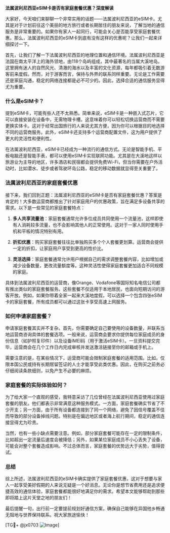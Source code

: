**法属波利尼西亚eSIM卡是否有家庭套餐优惠？深度解读**

大家好，今天咱们来聊聊一个非常实用的话题——法属波利尼西亚的eSIM卡。尤其是对于计划前往这个美丽的地方旅行或者长期居住的朋友来说，了解当地的通信服务是非常重要的。如果你有家人一起同行，可能会关心是否能享受家庭套餐优惠。那么，法属波利尼西亚的eSIM卡到底有没有这样的优惠呢？让我们一起来详细探讨一下。

首先，让我们了解一下法属波利尼西亚的地理位置和通信环境。法属波利尼西亚是法国在南太平洋上的海外领地，由118个岛屿组成，其中最著名的当属大溪地岛。这里拥有迷人的自然风光、清澈的海水以及丰富的文化资源，每年都吸引着无数游客前来度假。然而，对于游客而言，保持与外界的联系同样重要。无论是工作需要还是家庭沟通，稳定的网络连接都是必不可少的。因此，选择合适的通信服务显得尤为重要。

### 什么是eSIM卡？

提到eSIM卡，可能有些人还不太熟悉。简单来说，eSIM卡是一种嵌入式芯片，它可以直接安装在设备中，无需物理卡槽。这意味着你可以轻松切换运营商而不需要更换实体卡。这对于经常出国旅行的人来说尤其方便，因为你可以根据目的地选择不同的运营商服务。此外，eSIM卡还支持多个运营商配置文件，这为用户提供了更大的灵活性和便利性。

在法属波利尼西亚，eSIM卡已经成为一种流行的通信方式。无论是智能手机、平板电脑还是智能手表，都可以使用eSIM卡实现联网功能。尤其是在大溪地这样以旅游业为主导的地区，许多酒店和民宿都会提供免费Wi-Fi，但当你需要在户外活动时，比如潜水、徒步或者驾驶环岛公路，稳定的移动数据就显得至关重要了。

### 法属波利尼西亚的家庭套餐优惠

接下来，我们回到正题：法属波利尼西亚的eSIM卡是否有家庭套餐优惠？答案是肯定的！大多数运营商都推出了针对家庭用户的优惠政策，旨在满足多设备共享的需求。以下是一些常见的家庭套餐特点：

1. **多人共享流量池**：家庭套餐通常允许多位成员共同使用一个流量池，这样即使有人消耗较多流量，也不会影响其他人的正常使用。这对于一家人同时使用手机和平板的情况特别有用。

2. **折扣优惠**：购买家庭套餐往往比单独购买多个个人套餐更划算。运营商会提供一定的折扣，让家庭用户享受到更高的性价比。

3. **灵活选择**：家庭套餐通常允许用户根据自己的需求调整套餐内容，比如增加或减少设备数量，更改流量额度等。这种灵活性使得家庭套餐更加适合不同规模的家庭。

具体到法属波利尼西亚的运营商，像Orange、Vodafone等国际知名电信公司都有推出类似的家庭套餐服务。这些套餐不仅适用于本地居民，也面向短期访问的游客开放。例如，如果你带着全家一起来大溪地度假，可以选择一个包含四张eSIM卡的家庭套餐，所有成员都可以通过这张卡享受高速上网服务。

### 如何申请家庭套餐？

申请家庭套餐其实并不复杂。首先，你需要确定自己要使用的设备数量，并联系当地运营商咨询具体的套餐选项。一般来说，运营商会要求你提供每位家庭成员的身份信息（如护照复印件）以及设备IMEI码（用于激活eSIM卡）。一旦资料提交完毕，运营商会在几个工作日内完成审核并发送激活链接至你的邮箱或手机上。

需要注意的是，在某些情况下，运营商可能会限制家庭套餐的适用范围。比如，仅限本国公民或持有长期居留签证的人士才能享受此类优惠。因此，在购买之前务必仔细阅读条款细则，以免产生不必要的麻烦。

### 家庭套餐的实际体验如何？

为了给大家一个直观的感受，我特意采访了几位曾经在法属波利尼西亚使用过家庭套餐的朋友。他们都表示非常满意这种服务模式。一方面，家庭套餐确实节省了不少开支；另一方面，由于所有设备都连接到了同一个网络，避免了因信号覆盖不佳而导致的部分设备掉线问题。特别是在偏远地区或者海上航行期间，稳定的通信连接显得尤为珍贵。

当然，也有一些小缺点需要注意。例如，部分家庭套餐可能存在一定的限制条件，比如超出一定流量后速度会被降低；另外，如果某位家庭成员不小心丢失了设备，可能会对整个套餐造成影响。不过总体而言，家庭套餐的优势远大于劣势，值得尝试。

### 总结

综上所述，法属波利尼西亚的eSIM卡确实提供了家庭套餐优惠，这对于想要与家人一起享受美好假期的人来说无疑是一个好消息。无论你是想节省费用还是追求便捷高效的通信体验，家庭套餐都能很好地满足你的需求。希望本文能够帮助到那些即将踏上这片天堂之地的朋友们！

最后提醒一句，出行前一定要提前规划好通信方案，确保自己能够在异国他乡畅通无阻地与世界保持联系。祝大家旅途愉快！

[TG💪+ @jx0703 ![Image](https://github.com/user-attachments/assets/dbca1d08-cadb-493c-b0ec-ad6f7a83f270)]